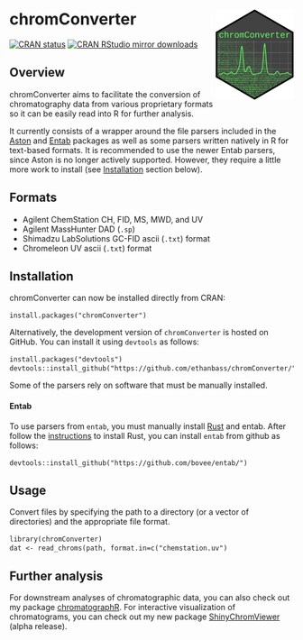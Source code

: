 # chromConverter <a href='https://cran.r-project.org/web/packages/chromConverter/'><img src='man/figures/logo.png' align="right" height="160" /></a>

<!-- badges: start -->
[![CRAN status](https://www.r-pkg.org/badges/version/chromConverter)](https://cran.r-project.org/package=chromConverter)
[![CRAN RStudio mirror downloads](https://cranlogs.r-pkg.org/badges/last-week/chromConverter?color=blue)](https://r-pkg.org/pkg/chromConverter)
<!-- badges: end -->

## Overview

chromConverter aims to facilitate the conversion of chromatography data from various proprietary formats so it can be easily read into R for further analysis.

It currently consists of a wrapper around the file parsers included in the [Aston](https://github.com/bovee/aston) and [Entab](https://github.com/bovee/entab) packages as well as some parsers written natively in R for text-based formats. It is recommended to use the newer Entab parsers, since Aston is no longer actively supported. However, they require a little more work to install (see [Installation](README.md#Installation) section below).

## Formats

- Agilent ChemStation CH, FID, MS, MWD, and UV
- Agilent MassHunter DAD (`.sp`)
- Shimadzu LabSolutions GC-FID ascii (`.txt`) format
- Chromeleon UV ascii (`.txt`) format

## Installation

chromConverter can now be installed directly from CRAN:

```
install.packages("chromConverter")
```

Alternatively, the development version of `chromConverter` is hosted on GitHub. You can install
it using `devtools` as follows:

```
install.packages("devtools")
devtools::install_github("https://github.com/ethanbass/chromConverter/")
```

Some of the parsers rely on software that must be manually installed.

#### Entab

To use parsers from `entab`, you must manually install [Rust](https://www.rust-lang.org/tools/install) and entab. After follow the [instructions](https://www.rust-lang.org/tools/install) to install Rust, you can install `entab` from github as follows:

```
devtools::install_github("https://github.com/bovee/entab/")
```

## Usage

Convert files by specifying the path to a directory (or a vector of directories) and the appropriate file format.

```
library(chromConverter)
dat <- read_chroms(path, format.in=c("chemstation.uv")
```

## Further analysis

For downstream analyses of chromatographic data, you can also check out my package [chromatographR](https://ethanbass.github.io/chromatographR). For interactive visualization of chromatograms, you can check out my new package [ShinyChromViewer](https://github.com/ethanbass/ShinyChromViewer) (alpha release).

